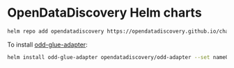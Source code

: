 # OpenDataDiscovery Helm charts

``` bash 
helm repo add opendatadiscovery https://opendatadiscovery.github.io/charts/
```

To install [odd-glue-adapter](https://github.com/opendatadiscovery/odd-glue-adapter):
``` bash
helm install odd-glue-adapter opendatadiscovery/odd-adapter --set nameOverride=odd-glue-adapter --set image.repository=opendatadiscovery/odd-glue-adapter
```
